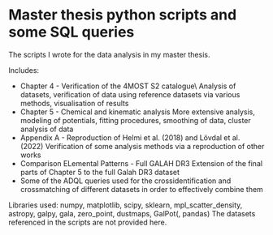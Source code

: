 # Master thesis python scripts and some SQL queries
The scripts I wrote for the data analysis in my master thesis.

Includes:
- Chapter 4 - Verification of the 4MOST S2 catalogue\\
  Analysis of datasets, verification of data using reference datasets via various methods, visualisation of results
- Chapter 5 - Chemical and kinematic analysis
  More extensive analysis, modeling of potentials, fitting procedures, smoothing of data, cluster analysis of data
- Appendix A - Reproduction of Helmi et al. (2018) and Lövdal et al. (2022)
  Verification of some analysis methods via a reproduction of other works
- Comparison ELemental Patterns - Full GALAH DR3
  Extension of the final parts of Chapter 5 to the full Galah DR3 dataset
- Some of the ADQL queries used for the crossidentification and crossmatching of different datasets in order to effectively combine them

Libraries used: numpy, matplotlib, scipy, sklearn, mpl_scatter_density, astropy, galpy, gala, zero_point, dustmaps, GalPot(, pandas)
The datasets referenced in the scripts are not provided here.
